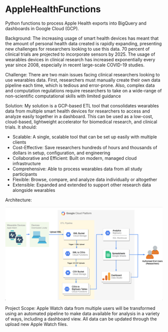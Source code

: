 # AppleHealthFunctions
Python functions to process Apple Health exports into BigQuery and dashboards in Google Cloud (GCP).

Background: The increasing usage of smart health devices has meant that the amount of personal health data created is rapidly expanding, presenting new challenges for researchers looking to use this data. 70 percent of clinical trials are projected to incorporate sensors by 2025. The usage of wearables devices in clinical research has increased exponentially every year since 2008, especially in recent large-scale COVID-19 studies.

Challenge: There are two main issues facing clinical researchers looking to use wearables data. First, researchers must manually create their own data pipeline each time, which is tedious and error-prone. Also, complex data and computation regulations require researchers to take on a wide-range of non-scientific computational skills with limited guidance

Solution: My solution is a GCP-based ETL tool that consolidates wearables data from multiple smart health devices for researchers to access and analyze easily together in a dashboard. This can be used as a low-cost, cloud-based, lightweight accelerator for biomedical research, and clinical trials. It should:
- Scalable: A single, scalable tool that can be set up easily with multiple clients
- Cost-Effective: Save researchers hundreds of hours and thousands of dollars in setup, configuration, and engineering
- Collaborative and Efficient: Built on modern, managed cloud infrastructure
- Comprehensive: Able to process wearables data from all study participants
- Flexible: Browse, compare, and analyze data individually or altogether
- Extensible: Expanded and extended to support other research data alongside wearables

Architecture: 

![Architecture Diagram](https://github.com/jessilo/AppleHealthFunctions/blob/main/Wearables%20Architecture%20.png)

Project Scope: Apple Watch data from multiple users will be transformed using an automated pipeline to make data available for analysis in a variety of ways, including a dashboard view. All data can be updated through the upload new Apple Watch files.

